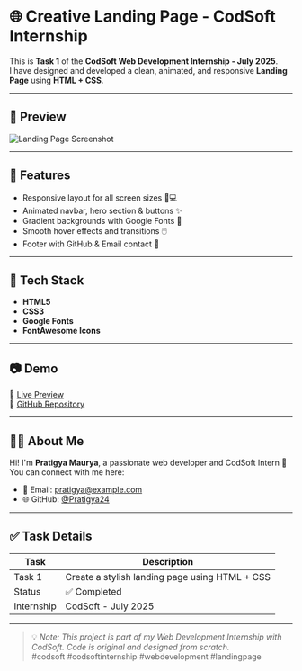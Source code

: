 # 🌐 Creative Landing Page - CodSoft Internship

This is **Task 1** of the **CodSoft Web Development Internship - July 2025**.  
I have designed and developed a clean, animated, and responsive **Landing Page** using **HTML + CSS**.

---

## 📸 Preview

![Landing Page Screenshot](screenshot.png) <!-- Add a screenshot if available -->

---

## 🚀 Features

- Responsive layout for all screen sizes 📱💻
- Animated navbar, hero section & buttons ✨
- Gradient backgrounds with Google Fonts 🎨
- Smooth hover effects and transitions 🖱️
- Footer with GitHub & Email contact 📨

---

## 📁 Tech Stack

- **HTML5**
- **CSS3**
- **Google Fonts**
- **FontAwesome Icons**

---

## 📷 Demo

🔗 [Live Preview](https://your-github-username.github.io/Web_Development_Task1/)  
📁 [GitHub Repository](https://github.com/your-github-username/Web_Development_Task1)

---

## 🙋‍♀️ About Me

Hi! I'm **Pratigya Maurya**, a passionate web developer and CodSoft Intern 🚀  
You can connect with me here:

- 📧 Email: pratigya@example.com
- 🌐 GitHub: [@Pratigya24](https://github.com/Pratigya24)

---

## ✅ Task Details

| Task | Description |
|------|-------------|
| Task 1 | Create a stylish landing page using HTML + CSS |
| Status | ✅ Completed |
| Internship | CodSoft - July 2025 |

---

> 💡 _Note: This project is part of my Web Development Internship with CodSoft. Code is original and designed from scratch._  
> #codsoft #codsoftinternship #webdevelopment #landingpage

